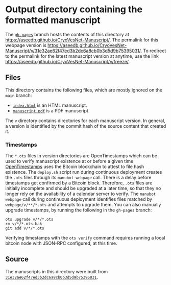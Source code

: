 # Output directory containing the formatted manuscript

The [`gh-pages`](https://github.com/aseedb/CryoVesNet-Manuscript/tree/gh-pages) branch hosts the contents of this directory at <https://aseedb.github.io/CryoVesNet-Manuscript/>.
The permalink for this webpage version is <https://aseedb.github.io/CryoVesNet-Manuscript/v/31e32ae62f47ed3b2dc6a8cb0b3d5d9b75395031/>.
To redirect to the permalink for the latest manuscript version at anytime, use the link <https://aseedb.github.io/CryoVesNet-Manuscript/v/freeze/>.

## Files

This directory contains the following files, which are mostly ignored on the `main` branch:

+ [`index.html`](index.html) is an HTML manuscript.
+ [`manuscript.pdf`](manuscript.pdf) is a PDF manuscript.

The `v` directory contains directories for each manuscript version.
In general, a version is identified by the commit hash of the source content that created it.

### Timestamps

The `*.ots` files in version directories are OpenTimestamps which can be used to verify manuscript existence at or before a given time.
[OpenTimestamps](https://opentimestamps.org/) uses the Bitcoin blockchain to attest to file hash existence.
The `deploy.sh` script run during continuous deployment creates the `.ots` files through its `manubot webpage` call.
There is a delay before timestamps get confirmed by a Bitcoin block.
Therefore, `.ots` files are initially incomplete and should be upgraded at a later time, so that they no longer rely on the availability of a calendar server to verify.
The `manubot webpage` call during continuous deployment identifies files matched by `webpage/v/**/*.ots` and attempts to upgrade them.
You can also manually upgrade timestamps, by running the following in the `gh-pages` branch:

```shell
ots upgrade v/*/*.ots
rm v/*/*.ots.bak
git add v/*/*.ots
```

Verifying timestamps with the `ots verify` command requires running a local bitcoin node with JSON-RPC configured, at this time.

## Source

The manuscripts in this directory were built from
[`31e32ae62f47ed3b2dc6a8cb0b3d5d9b75395031`](https://github.com/aseedb/CryoVesNet-Manuscript/commit/31e32ae62f47ed3b2dc6a8cb0b3d5d9b75395031).
